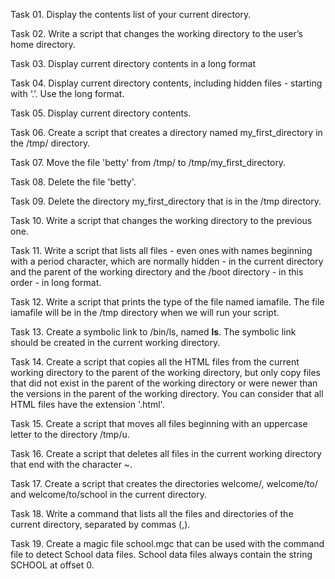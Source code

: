 Task 01. Display the contents list of your current directory.

Task 02. Write a script that changes the working directory to the user’s home directory.

Task 03. Display current directory contents in a long format

Task 04. Display current directory contents, including hidden files - starting with ‘.’. Use the long format.

Task 05. Display current directory contents.

Task 06. Create a script that creates a directory named my_first_directory in the /tmp/ directory.

Task 07. Move the file 'betty' from /tmp/ to /tmp/my_first_directory.

Task 08. Delete the file 'betty'.

Task 09. Delete the directory my_first_directory that is in the /tmp directory.

Task 10. Write a script that changes the working directory to the previous one.

Task 11. Write a script that lists all files - even ones with names beginning with a period character, which are normally hidden - in the current directory and the parent of the working directory and the /boot directory  - in this order - in long format.

Task 12. Write a script that prints the type of the file named iamafile. The file iamafile will be in the /tmp directory when we will run your script.

Task 13. Create a symbolic link to /bin/ls, named __ls__. The symbolic link should be created in the current working directory.

Task 14. Create a script that copies all the HTML files from the current working directory to the parent of the working directory, but only copy files that did not exist in the parent of the working directory or were newer than the versions in the parent of the working directory. You can consider that all HTML files have the extension '.html'.

Task 15. Create a script that moves all files beginning with an uppercase letter to the directory /tmp/u.

Task 16. Create a script that deletes all files in the current working directory that end with the character ~.

Task 17. Create a script that creates the directories welcome/, welcome/to/ and welcome/to/school in the current directory.

Task 18. Write a command that lists all the files and directories of the current directory, separated by commas (,).

Task 19. Create a magic file school.mgc that can be used with the command file to detect School data files. School data files always contain the string SCHOOL at offset 0.
